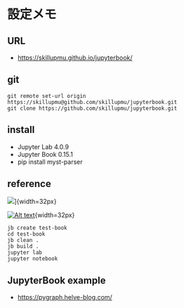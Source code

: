 # 設定メモ

## URL
  - https://skillupmu.github.io/jupyterbook/


## git
``` 
git remote set-url origin https://skillupmu@github.com/skillupmu/jupyterbook.git
git clone https://github.com/skillupmu/jupyterbook.git
```


## install
 - Jupyter Lab 4.0.9
 - Jupyter Book 0.15.1
 - pip install myst-parser


## reference

[![](https://jupyterbook.org/en/stable/_static/logo-wide.svg)](https://jupyterbook.org/en/stable/intro.html)]{width=32px}

[![Alt text](https://jupyterbook.org/en/stable/_static/logo-wide.svg)](https://jupyterbook.org/en/stable/intro.html){width=32px}


``` 
jb create test-book
cd test-book
jb clean .
jb build .
jupyter lab
jupyter notebook
```

## JupyterBook example

 - https://pygraph.helve-blog.com/
